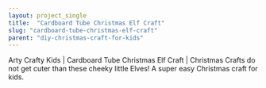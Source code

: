 ```yaml
---
layout: project_single
title:  "Cardboard Tube Christmas Elf Craft"
slug: "cardboard-tube-christmas-elf-craft"
parent: "diy-christmas-craft-for-kids"
---
```

Arty Crafty Kids | Cardboard Tube Christmas Elf Craft | Christmas Crafts do not get cuter than these cheeky little Elves! A super easy Christmas craft for kids.